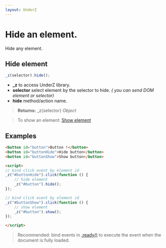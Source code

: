 ```yaml
---
layout: UnderZ
---
```

# Hide an element.
Hide any element.

## Hide element
```js
_z(selector).hide();
```

* **_z** to access UnderZ library.
* **selector** select element by the selector to hide. _( you can send DOM element or selector)_
* **hide** method/action name.

> **Returns:** \_z(selector) _Object_

> To show an element: [Show element](https://hlack.github.io/UnderZ/-show())


## Examples

```html
<button id="button">Button !</button>
<button id="buttonHide">Hide button</button>
<button id="buttonShow">Show button</button>

<script>
// bind click event by element id
_z("#buttonHide").click(function () { 
	// hide element
	_z("#button").hide();
});

// bind click event by element id
_z("#buttonShow").click(function () { 
	// show element
	_z("#button").show();
});

</script>

```

> Recommended: bind events in [.ready()](https://hlack.github.io/UnderZ/-ready()) to execute the event when the document is fully loaded.
